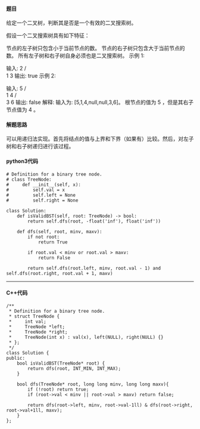 #### 题目

给定一个二叉树，判断其是否是一个有效的二叉搜索树。

假设一个二叉搜索树具有如下特征：

节点的左子树只包含小于当前节点的数。
节点的右子树只包含大于当前节点的数。
所有左子树和右子树自身必须也是二叉搜索树。
示例 1:

输入:
    2
   / \
  1   3
输出: true
示例 2:

输入:
    5
   / \
  1   4
     / \
    3   6
输出: false
解释: 输入为: [5,1,4,null,null,3,6]。
     根节点的值为 5 ，但是其右子节点值为 4 。



#### 解题思路

可以用递归法实现。首先将结点的值与上界和下界（如果有）比较。然后，对左子树和右子树递归进行该过程。



#### python3代码

```
# Definition for a binary tree node.
# class TreeNode:
#     def __init__(self, x):
#         self.val = x
#         self.left = None
#         self.right = None

class Solution:
    def isValidBST(self, root: TreeNode) -> bool:
        return self.dfs(root, -float('inf'), float('inf'))
    
    def dfs(self, root, minv, maxv):
        if not root:
            return True
        
        if root.val < minv or root.val > maxv:
            return False
        
        return self.dfs(root.left, minv, root.val - 1) and self.dfs(root.right, root.val + 1, maxv)
```



****

#### C++代码

```
/**
 * Definition for a binary tree node.
 * struct TreeNode {
 *     int val;
 *     TreeNode *left;
 *     TreeNode *right;
 *     TreeNode(int x) : val(x), left(NULL), right(NULL) {}
 * };
 */
class Solution {
public:
    bool isValidBST(TreeNode* root) {
        return dfs(root, INT_MIN, INT_MAX);
    }

    bool dfs(TreeNode* root, long long minv, long long maxv){
        if (!root) return true;
        if (root->val < minv || root->val > maxv) return false;

        return dfs(root->left, minv, root->val-1ll) & dfs(root->right, root->val+1ll, maxv);
    }
};
```

